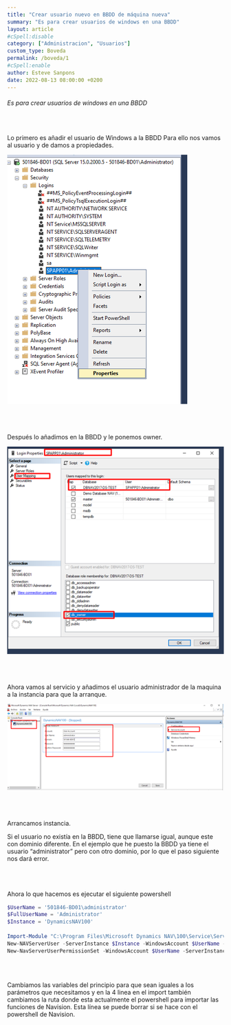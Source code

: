 ```yaml
---
title: "Crear usuario nuevo en BBDD de máquina nueva"
summary: "Es para crear usuarios de windows en una BBDD"
layout: article
#cSpell:disable
category: ["Administracion", "Usuarios"]
custom_type: Boveda
permalink: /boveda/1
#cSpell:enable
author: Esteve Sanpons
date: 2022-08-13 08:00:00 +0200
---
```


###### Es para crear usuarios de windows en una BBDD

<br>

Lo primero es añadir el usuario de Windows a la BBDD
Para ello nos vamos al usuario y de damos a propiedades.

<img class="img-container"  src="/assets/img/articles/1/imagen1.png">
<br><br><br><br>

Después lo añadimos en la BBDD y le ponemos owner.

<img class="img-container"  src="/assets/img/articles/1/imagen2.png">
<br><br><br><br>

Ahora vamos al servicio y añadimos el usuario administrador de la maquina a la instancia para que la arranque.

<img class="img-container"  src="/assets/img/articles/1/imagen3.png">
<br><br><br><br>

Arrancamos instancia.

Si el usuario no existía en la BBDD, tiene que llamarse igual, aunque este con dominio diferente.
En el ejemplo que he puesto la BBDD ya tiene el usuario “administrator” pero con otro dominio, por lo que el paso siguiente nos dará error.
<br><br><br><br>

Ahora lo que hacemos es ejecutar el siguiente powershell

```powershell
$UserName = '501846-BD01\administrator'
$FullUserName = 'Administrator'
$Instance = 'DynamicsNAV100'

Import-Module "C:\Program Files\Microsoft Dynamics NAV\100\Service\Service\NavAdminTool.ps1"
New-NAVServerUser -ServerInstance $Instance -WindowsAccount $UserName -FullName $FullUserName -ErrorAction Inquire -Verbose
New-NavServerUserPermissionSet -WindowsAccount $UserName -ServerInstance $Instance -PermissionSetId SUPER
```

<br><br>

Cambiamos las variables del principio para que sean iguales a los parámetros que necesitamos y en la 4 linea en el import también cambiamos la ruta donde esta actualmente el powershell para importar las funciones de Navision. Esta línea se puede borrar si se hace con el powershell de Navision.
